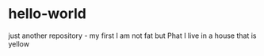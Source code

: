 # hello-world
just another repository - my first
I am not fat but Phat
I live in a house that is yellow
